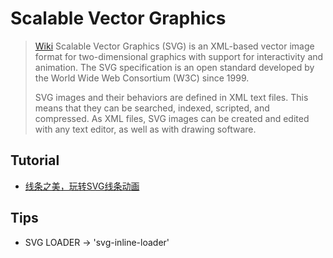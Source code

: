 # Scalable Vector Graphics

> [Wiki](https://en.wikipedia.org/wiki/Scalable_Vector_Graphics)
> Scalable Vector Graphics (SVG) is an XML-based vector image format for two-dimensional graphics with support for interactivity and animation. The SVG specification is an open standard developed by the World Wide Web Consortium (W3C) since 1999.
> 
> SVG images and their behaviors are defined in XML text files. This means that they can be searched, indexed, scripted, and compressed. As XML files, SVG images can be created and edited with any text editor, as well as with drawing software.

## Tutorial

- [线条之美，玩转SVG线条动画](https://www.nihaoshijie.com.cn/index.php/archives/667/)

## Tips

- SVG LOADER -> 'svg-inline-loader'